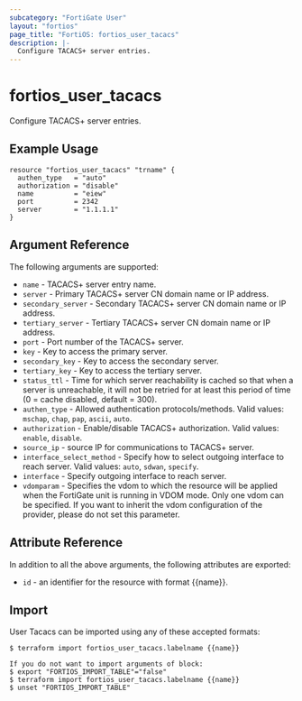 ```yaml
---
subcategory: "FortiGate User"
layout: "fortios"
page_title: "FortiOS: fortios_user_tacacs"
description: |-
  Configure TACACS+ server entries.
---
```


# fortios_user_tacacs
Configure TACACS+ server entries.

## Example Usage

```hcl
resource "fortios_user_tacacs" "trname" {
  authen_type   = "auto"
  authorization = "disable"
  name          = "eiew"
  port          = 2342
  server        = "1.1.1.1"
}
```

## Argument Reference

The following arguments are supported:

* `name` - TACACS+ server entry name.
* `server` - Primary TACACS+ server CN domain name or IP address.
* `secondary_server` - Secondary TACACS+ server CN domain name or IP address.
* `tertiary_server` - Tertiary TACACS+ server CN domain name or IP address.
* `port` - Port number of the TACACS+ server.
* `key` - Key to access the primary server.
* `secondary_key` - Key to access the secondary server.
* `tertiary_key` - Key to access the tertiary server.
* `status_ttl` - Time for which server reachability is cached so that when a server is unreachable, it will not be retried for at least this period of time (0 = cache disabled, default = 300).
* `authen_type` - Allowed authentication protocols/methods. Valid values: `mschap`, `chap`, `pap`, `ascii`, `auto`.
* `authorization` - Enable/disable TACACS+ authorization. Valid values: `enable`, `disable`.
* `source_ip` - source IP for communications to TACACS+ server.
* `interface_select_method` - Specify how to select outgoing interface to reach server. Valid values: `auto`, `sdwan`, `specify`.
* `interface` - Specify outgoing interface to reach server.
* `vdomparam` - Specifies the vdom to which the resource will be applied when the FortiGate unit is running in VDOM mode. Only one vdom can be specified. If you want to inherit the vdom configuration of the provider, please do not set this parameter.


## Attribute Reference

In addition to all the above arguments, the following attributes are exported:
* `id` - an identifier for the resource with format {{name}}.

## Import

User Tacacs can be imported using any of these accepted formats:
```
$ terraform import fortios_user_tacacs.labelname {{name}}

If you do not want to import arguments of block:
$ export "FORTIOS_IMPORT_TABLE"="false"
$ terraform import fortios_user_tacacs.labelname {{name}}
$ unset "FORTIOS_IMPORT_TABLE"
```
